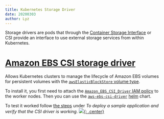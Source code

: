 ```yaml
---
title: Kubernetes Storage Driver
date: 20200303
author: Lyz
---
```


Storage drivers are pods that through the [Container Storage
Interface](https://kubernetes-csi.github.io/docs/introduction.html) or CSI
provide an interface to use external storage services from within Kubernetes.

# [Amazon EBS CSI storage driver](https://docs.aws.amazon.com/eks/latest/userguide/ebs-csi.html)

Allows Kubernetes clusters to manage the lifecycle of Amazon EBS volumes for
persistent volumes with the [`awsElasticBlockStore` volume
type](kubernetes_volumes.md#awselasticblockstore).

To install it, you first need to attach the [`Amazon_EBS_CSI_Driver` IAM
policy](https://raw.githubusercontent.com/kubernetes-sigs/aws-ebs-csi-driver/v0.4.0/docs/example-iam-policy.json)
to the worker nodes. Then you can use the
[`aws-ebs-csi-driver`](https://github.com/kubernetes-sigs/aws-ebs-csi-driver)
[helm](helm.md) chart.

To test it worked follow [the
steps](https://docs.aws.amazon.com/eks/latest/userguide/ebs-csi.html) under *To
deploy a sample application and verify that the CSI driver is working*.
[![](not-by-ai.svg){: .center}](https://notbyai.fyi)
